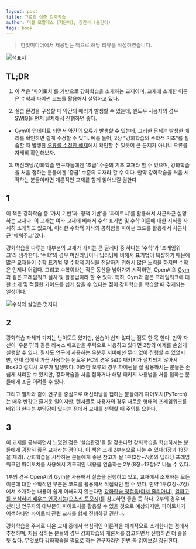 ```yaml
---
layout: post
title: 그로킹 심층 강화학습
author: 미겔 모랄레스 (지은이), 강찬석 (옮긴이)
tags: book
---
```


> 한빛미디어에서 제공받는 책으로 해당 리뷰를 작성하였습니다.

![책표지]({{site.baseurl}}/images/20211125/01.jpg)

## TL;DR

1. 이 책은 '파이토치'를 기반으로 강화학습을 소개하는 교재이며, 교재에 소개한 이론은 수학과 파이썬 코드를 활용해서 설명하고 있다.

2. 실습 환경을 구성할 때 약간의 에러가 발생할 수 있는데, 윈도우 사용자의 경우 [SWIG](http://www.swig.org/download.html)을 먼저 설치해서 진행하면 좋다.

- Gym이 업데이트 되면서 약간의 오류가 발생할 수 있는데, 그러한 문제는 발생한 에러를 확인하면 쉽게 수정할 수 있다. 예를 들어, 2장 "강화학습의 수학적 기초"를 실습할 때 발생한 [오류를 수정한 예제](https://gist.github.com/sigmadream/ea27ef1b6ba0dcab07368492374d7ae4)에서 확인할 수 있듯이 큰 문제가 아니니 오류를 자세히 확인해보자.

3. 머신러닝/강화학습 연구자들에겐 '초급' 수준의 기초 교재라 할 수 있으며, 강화학습을 처음 접하는 분들에겐 '중급' 수준의 교재라 할 수 이다. 만약 강화학습을 처음 시작하는 분들이라면 개론적인 교재를 함께 읽어보길 권한다.

## 1

이 책은 강화학습 중 '가치 기반'과 '정책 기반'을 '파이토치'를 활용해서 차근차근 설명하는 교재다. 이 교재는 여타 교재에 비해서 수학 표기법 및 수학 이론에 대한 지식을 자세히 소개하고 있으며, 이러한 수학적 지식의 공허함을 파이썬 코드를 활용해서 차근차근 '메워주고'있다.

강화학습을 다루는 대부분의 교재가 가지는 큰 딜레마 중 하나는 '수학'과 '프레임워크'라 생각한다. '수학'의 경우 머신러닝이나 딥러닝에 비해서 표기법이 복잡하기 때문에 많은 교재들이 수학 표기법 및 수학적 지식을 전달하기 위해서 많은 노력을 하지만 수학은 언제나 어렵다. 그리고 수학이라는 작은 동산을 넘어가기 시작하면, OpenAI의 [Gym](https://gym.openai.com/)과 같은 프레임워크 설치 및 활용법이라 할 수 있다. 특히, Gym과 같은 프레임워크에 대한 소개 및 적절한 가이드를 쉽게 찾을 수 없다는 점이 강화학습을 학습할 때 겪게되는 일상이다.

![수식의 설명은 멋지다]({{site.baseurl}}/images/20211125/02.png)

## 2

강화학습 자체가 가지는 난이도도 있지만, 실습이 쉽지 않다는 점도 한 몫 한다. 만약 자신이 '우분투'와 같은 리눅스 배포판을 주력으로 사용하고 있다면 2장의 예제를 손쉽게 실행할 수 있다. 필자도 연구에 사용하는 우분투 서버에선 무리 없이 진행할 수 있었지만, 현재 집에서 가끔 사용하는 윈도우 PC의 경우 `SWIG` 패키지가 설치되지 않아서 Box2D 설치시 오류가 발생했다. 이러한 오류의 경우 파이썬을 잘 활용하시는 분들은 손쉽게 처리할 수 있지만, 강화학습을 처음 접하거나 해당 패키지 사용법을 처음 접하는 분들에게 조금 어려울 수 있다.

그리고 필자와 같이 연구를 중심으로 머신러닝을 접하는 분들에게 파이토치(PyTorch)는 매우 반갑고 즐거운 일이지만, 텐서플로 사용자의 경우 새로운 형태의 프레임워크를 배워야 한다는 부담감이 있다는 점에서 교재를 선택할 때 주의를 요한다.

## 3

이 교재를 공부하면서 느꼈던 점은 '실습환경'을 잘 갖춘다면 강화학습을 학습하시는 분들에게 굉장히 좋은 교재라는 점이다. 이 책은 크게 2부분으로 나눌 수 있다(1장과 13장을 제외). 강화학습을 시작하는 분들에게 좋은 참고가 될 1부(2장~7장)와 딥러닝 프레임워크인 파이토치를 사용해서 기초적인 내용을 연습하는 2부(8장~12장)로 나눌 수 있다.

1부의 경우 OpenAI의 Gym을 사용해서 실습을 진행하고 있고, 교재에서 소개하는 모든 이론에 대한 수학적인 부분은 코드를 활용해서 직접확인 할 수 있다. 만약 1부(2장~7장)에서 소개하는 내용이 쉽게 이해되지 않는다면 [강화학습 첫걸음(아서 줄리아니)](https://www.aladin.co.kr/shop/wproduct.aspx?ItemId=125724462), [알파고를 분석하며 배우는 인공지능(오츠키 토모시)](https://www.aladin.co.kr/shop/wproduct.aspx?ItemId=198743433)를 참고하면 좋을 듯 하다. 2부의 경우 머신러닝 연구자의 대부분이 파이토치를 활용할 수 있을 것으로 예상되지만, 파이토치가 어색하다면 파이토치 관련 교재를 함께 진행하길 권한다.

강화학습을 주제로 나온 교재 중에서 핵심적인 이론적을 체계적으로 소개한다는 점에서 추천하며, 처음 접하는 분들의 경우 강화학습의 개론서를 참고하면서 진행하면 더 좋을 듯 싶다. 무엇보다 강화학습을 필요로 하는 연구자라면 한번 꼭 읽어보길 강권한다.
